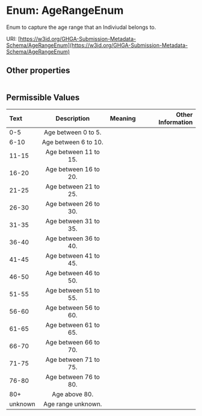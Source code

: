 
# Enum: AgeRangeEnum


Enum to capture the age range that an Indiviudal belongs to.

URI: [https://w3id.org/GHGA-Submission-Metadata-Schema/AgeRangeEnum](https://w3id.org/GHGA-Submission-Metadata-Schema/AgeRangeEnum)


## Other properties

|  |  |  |
| --- | --- | --- |

## Permissible Values

| Text | Description | Meaning | Other Information |
| :--- | :---: | :---: | ---: |
| 0-5 | Age between 0 to 5. |  |  |
| 6-10 | Age between 6 to 10. |  |  |
| 11-15 | Age between 11 to 15. |  |  |
| 16-20 | Age between 16 to 20. |  |  |
| 21-25 | Age between 21 to 25. |  |  |
| 26-30 | Age between 26 to 30. |  |  |
| 31-35 | Age between 31 to 35. |  |  |
| 36-40 | Age between 36 to 40. |  |  |
| 41-45 | Age between 41 to 45. |  |  |
| 46-50 | Age between 46 to 50. |  |  |
| 51-55 | Age between 51 to 55. |  |  |
| 56-60 | Age between 56 to 60. |  |  |
| 61-65 | Age between 61 to 65. |  |  |
| 66-70 | Age between 66 to 70. |  |  |
| 71-75 | Age between 71 to 75. |  |  |
| 76-80 | Age between 76 to 80. |  |  |
| 80+ | Age above 80. |  |  |
| unknown | Age range unknown. |  |  |

